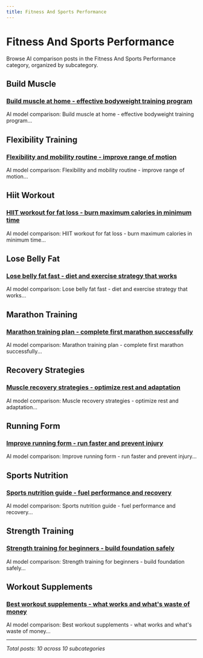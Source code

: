 ```yaml
---
title: Fitness And Sports Performance
---
```


# Fitness And Sports Performance

Browse AI comparison posts in the Fitness And Sports Performance category, organized by subcategory.

## Build Muscle

### [Build muscle at home - effective bodyweight training program](build-muscle/chatgpt-vs-grok-vs-mistral-build-muscle-3137.md)

AI model comparison: Build muscle at home - effective bodyweight training program...

## Flexibility Training

### [Flexibility and mobility routine - improve range of motion](flexibility-training/chatgpt-vs-gemini-vs-mistral-flexibility-training-2962.md)

AI model comparison: Flexibility and mobility routine - improve range of motion...

## Hiit Workout

### [HIIT workout for fat loss - burn maximum calories in minimum time](hiit-workout/chatgpt-vs-deepseek-vs-mistral-hiit-workout-5109.md)

AI model comparison: HIIT workout for fat loss - burn maximum calories in minimum time...

## Lose Belly Fat

### [Lose belly fat fast - diet and exercise strategy that works](lose-belly-fat/gemini-vs-grok-vs-mistral-lose-belly-fat-3804.md)

AI model comparison: Lose belly fat fast - diet and exercise strategy that works...

## Marathon Training

### [Marathon training plan - complete first marathon successfully](marathon-training/chatgpt-vs-deepseek-vs-grok-marathon-training-4203.md)

AI model comparison: Marathon training plan - complete first marathon successfully...

## Recovery Strategies

### [Muscle recovery strategies - optimize rest and adaptation](recovery-strategies/chatgpt-vs-claude-vs-mistral-recovery-strategies-4647.md)

AI model comparison: Muscle recovery strategies - optimize rest and adaptation...

## Running Form

### [Improve running form - run faster and prevent injury](running-form/deepseek-vs-gemini-vs-grok-running-form-7855.md)

AI model comparison: Improve running form - run faster and prevent injury...

## Sports Nutrition

### [Sports nutrition guide - fuel performance and recovery](sports-nutrition/chatgpt-vs-claude-vs-grok-sports-nutrition-7288.md)

AI model comparison: Sports nutrition guide - fuel performance and recovery...

## Strength Training

### [Strength training for beginners - build foundation safely](strength-training/chatgpt-vs-deepseek-vs-mistral-strength-training-3196.md)

AI model comparison: Strength training for beginners - build foundation safely...

## Workout Supplements

### [Best workout supplements - what works and what's waste of money](workout-supplements/claude-vs-deepseek-vs-mistral-workout-supplements-5039.md)

AI model comparison: Best workout supplements - what works and what's waste of money...

---

*Total posts: 10 across 10 subcategories*
